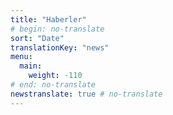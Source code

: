 ```yaml
---
title: "Haberler"
# begin: no-translate
sort: "Date"
translationKey: "news"
menu:
  main:
    weight: -110
# end: no-translate
newstranslate: true # no-translate
---
```

